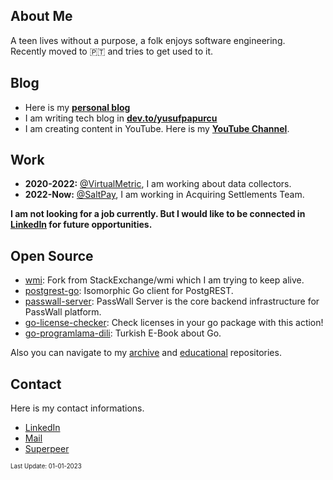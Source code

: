 ## About Me
A teen lives without a purpose, a folk enjoys software engineering. <br>
Recently moved to 🇵🇹 and tries to get used to it.

## Blog
- Here is my [**personal blog**](https://blog.yusufpapurcu.com)
- I am writing tech blog in [**dev.to/yusufpapurcu**](https://dev.to/yusufpapurcu)
- I am creating content in YouTube. Here is my [**YouTube Channel**](https://www.youtube.com/channel/UCn0yrndeCy6yeqZFVhucpfQ).

## Work
- **2020-2022:** [@VirtualMetric](https://www.linkedin.com/company/virtualmetric/), I am working about data collectors.
- **2022-Now:** [@SaltPay](https://www.linkedin.com/company/salt-pay/), I am working in Acquiring Settlements Team.

**I am not looking for a job currently. But I would like to be connected in [LinkedIn](https://www.linkedin.com/in/yusufpapurcu/) for future opportunities.**
## Open Source
- [wmi](https://github.com/yusufpapurcu/wmi): Fork from StackExchange/wmi which I am trying to keep alive.
- [postgrest-go](https://github.com/supabase/postgrest-go): Isomorphic Go client for PostgREST.
- [passwall-server](https://github.com/passwall/passwall-server): PassWall Server is the core backend infrastructure for PassWall platform.
- [go-license-checker](https://github.com/yusufpapurcu/go-license-checker): Check licenses in your go package with this action!
- [go-programlama-dili](https://github.com/ksckaan1/go-programlama-dili): Turkish E-Book about Go.

Also you can navigate to my [archive](https://github.com/yusufpapurcu-archive) and [educational](https://github.com/yusufpapurcu-educational) repositories.

## Contact
Here is my contact informations.
- [LinkedIn](https://www.linkedin.com/in/yusufpapurcu/)
- [Mail](mailto:yusufturhanp@gmail.com)
- [Superpeer](https://superpeer.com/yusufpapurcu)

<sub><sup>Last Update: 01-01-2023</sup></sub>
